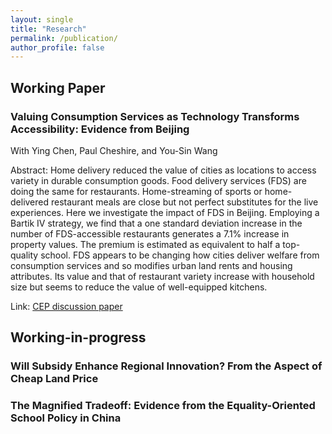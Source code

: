 ```yaml
---
layout: single
title: "Research"
permalink: /publication/
author_profile: false
---
```


## Working Paper
### Valuing Consumption Services as Technology Transforms Accessibility: Evidence from Beijing
With Ying Chen, Paul Cheshire, and You-Sin Wang

Abstract: Home delivery reduced the value of cities as locations to access variety in durable consumption goods. Food delivery services (FDS) are doing the same for restaurants. Home-streaming of sports or home-delivered restaurant meals are close but not perfect substitutes for the live experiences. Here we investigate the impact of FDS in Beijing. Employing a Bartik IV strategy, we find that a one standard deviation increase in the number of FDS-accessible restaurants generates a 7.1% increase in property values. The premium is estimated as equivalent to half a top-quality school. FDS appears to be changing how cities deliver welfare from consumption services and so modifies urban land rents and housing attributes. Its value and that of restaurant variety increase with household size but seems to reduce the value of well-equipped kitchens.

Link: [CEP discussion paper](https://cep.lse.ac.uk/_NEW/PUBLICATIONS/abstract.asp?index=11134)

## Working-in-progress
### Will Subsidy Enhance Regional Innovation? From the Aspect of Cheap Land Price

### The Magnified Tradeoff: Evidence from the Equality-Oriented School Policy in China  
